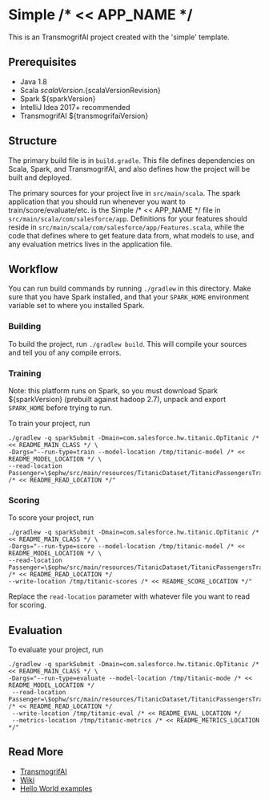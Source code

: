 # Simple /* << APP_NAME */

This is an TransmogrifAI project created with the 'simple' template.

## Prerequisites

- Java 1.8
- Scala ${scalaVersion}.${scalaVersionRevision}
- Spark ${sparkVersion}
- IntelliJ Idea 2017+ recommended
- TransmogrifAI ${transmogrifaiVersion}


## Structure

The primary build file is in `build.gradle`.
This file defines dependencies on Scala, Spark, and TransmogrifAI, and also defines how the project will be built
and deployed.

The primary sources for your project live in `src/main/scala`.
The spark application that you should run whenever you want to train/score/evaluate/etc. is the Simple /* << APP_NAME */
file in `src/main/scala/com/salesforce/app`.
Definitions for your features should reside in `src/main/scala/com/salesforce/app/Features.scala`, while the code that defines
where to get feature data from, what models to use, and any evaluation metrics lives in the application file.

## Workflow

You can run build commands by running `./gradlew` in this directory. Make sure that you have Spark installed, and that your
`SPARK_HOME` environment variable set to where you installed Spark.

### Building
To build the project, run `./gradlew build`. This will compile your sources and tell you of any compile errors.

### Training

Note: this platform runs on Spark, so you must download Spark ${sparkVersion} (prebuilt against hadoop 2.7), unpack and export `SPARK_HOME` before trying to run.

To train your project, run

```
./gradlew -q sparkSubmit -Dmain=com.salesforce.hw.titanic.OpTitanic /* << README_MAIN_CLASS */ \
-Dargs="--run-type=train --model-location /tmp/titanic-model /* << README_MODEL_LOCATION */ \
--read-location Passenger=\$ophw/src/main/resources/TitanicDataset/TitanicPassengersTrainData.csv /* << README_READ_LOCATION */"
```

### Scoring
To score your project, run

```
./gradlew -q sparkSubmit -Dmain=com.salesforce.hw.titanic.OpTitanic /* << README_MAIN_CLASS */ \
-Dargs="--run-type=score --model-location /tmp/titanic-model /* << README_MODEL_LOCATION */ \
--read-location Passenger=\$ophw/src/main/resources/TitanicDataset/TitanicPassengersTrainData.csv /* << README_READ_LOCATION */
--write-location /tmp/titanic-scores /* << README_SCORE_LOCATION */"
```

Replace the `read-location` parameter with whatever file you want to read for scoring.

## Evaluation
To evaluate your project, run

```
./gradlew -q sparkSubmit -Dmain=com.salesforce.hw.titanic.OpTitanic /* << README_MAIN_CLASS */ \
-Dargs="--run-type=evaluate --model-location /tmp/titanic-mode /* << README_MODEL_LOCATION */
 --read-location Passenger=\$ophw/src/main/resources/TitanicDataset/TitanicPassengersTrainData.csv /* << README_READ_LOCATION */
 --write-location /tmp/titanic-eval /* << README_EVAL_LOCATION */
 --metrics-location /tmp/titanic-metrics /* << README_METRICS_LOCATION */"
```

## Read More

- [TransmogrifAI](https://github.com/salesforce/TransmogrifAI)
- [Wiki](https://github.com/salesforce/TransmogrifAI/wiki)
- [Hello World examples](https://github.com/salesforce/TransmogrifAI/tree/master/helloworld)
